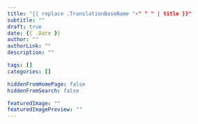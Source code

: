 ```yaml
---
title: "{{ replace .TranslationBaseName "-" " " | title }}"
subtitle: ""
draft: true
date: {{ .Date }}
author: ""
authorLink: ""
description: ""

tags: []
categories: []

hiddenFromHomePage: false
hiddenFromSearch: false

featuredImage: ""
featuredImagePreview: ""
---
```

